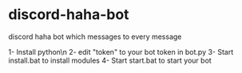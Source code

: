 # discord-haha-bot
discord haha bot which messages to every message

1- Install python\n
2- edit "token" to your bot token in bot.py
3- Start install.bat to install modules
4- Start start.bat to start your bot
